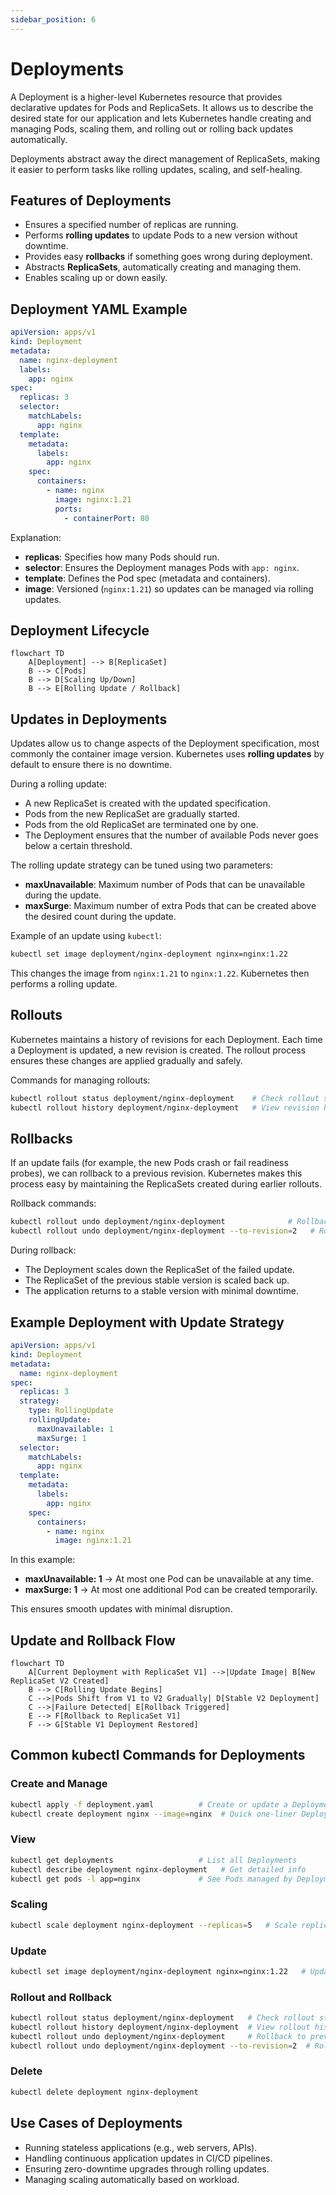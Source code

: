 ```yaml
---
sidebar_position: 6
---
```


# Deployments

A Deployment is a higher-level Kubernetes resource that provides declarative updates for Pods and ReplicaSets. It allows us to describe the desired state for our application and lets Kubernetes handle creating and managing Pods, scaling them, and rolling out or rolling back updates automatically.

Deployments abstract away the direct management of ReplicaSets, making it easier to perform tasks like rolling updates, scaling, and self-healing.

## Features of Deployments

- Ensures a specified number of replicas are running.
- Performs **rolling updates** to update Pods to a new version without downtime.
- Provides easy **rollbacks** if something goes wrong during deployment.
- Abstracts **ReplicaSets**, automatically creating and managing them.
- Enables scaling up or down easily.

## Deployment YAML Example

```yaml
apiVersion: apps/v1
kind: Deployment
metadata:
  name: nginx-deployment
  labels:
    app: nginx
spec:
  replicas: 3
  selector:
    matchLabels:
      app: nginx
  template:
    metadata:
      labels:
        app: nginx
    spec:
      containers:
        - name: nginx
          image: nginx:1.21
          ports:
            - containerPort: 80
```

Explanation:

- **replicas**: Specifies how many Pods should run.
- **selector**: Ensures the Deployment manages Pods with `app: nginx`.
- **template**: Defines the Pod spec (metadata and containers).
- **image**: Versioned (`nginx:1.21`) so updates can be managed via rolling updates.

## Deployment Lifecycle

<div style={{textAlign: 'center'}}>

```mermaid
flowchart TD
    A[Deployment] --> B[ReplicaSet]
    B --> C[Pods]
    B --> D[Scaling Up/Down]
    B --> E[Rolling Update / Rollback]
```

</div>

## Updates in Deployments

Updates allow us to change aspects of the Deployment specification, most commonly the container image version. Kubernetes uses **rolling updates** by default to ensure there is no downtime.

During a rolling update:

- A new ReplicaSet is created with the updated specification.
- Pods from the new ReplicaSet are gradually started.
- Pods from the old ReplicaSet are terminated one by one.
- The Deployment ensures that the number of available Pods never goes below a certain threshold.

The rolling update strategy can be tuned using two parameters:

- **maxUnavailable**: Maximum number of Pods that can be unavailable during the update.
- **maxSurge**: Maximum number of extra Pods that can be created above the desired count during the update.

Example of an update using `kubectl`:

```bash
kubectl set image deployment/nginx-deployment nginx=nginx:1.22
```

This changes the image from `nginx:1.21` to `nginx:1.22`. Kubernetes then performs a rolling update.

## Rollouts

Kubernetes maintains a history of revisions for each Deployment. Each time a Deployment is updated, a new revision is created. The rollout process ensures these changes are applied gradually and safely.

Commands for managing rollouts:

```bash
kubectl rollout status deployment/nginx-deployment    # Check rollout status
kubectl rollout history deployment/nginx-deployment   # View revision history
```

## Rollbacks

If an update fails (for example, the new Pods crash or fail readiness probes), we can rollback to a previous revision. Kubernetes makes this process easy by maintaining the ReplicaSets created during earlier rollouts.

Rollback commands:

```bash
kubectl rollout undo deployment/nginx-deployment              # Rollback to previous revision
kubectl rollout undo deployment/nginx-deployment --to-revision=2   # Rollback to specific revision
```

During rollback:

- The Deployment scales down the ReplicaSet of the failed update.
- The ReplicaSet of the previous stable version is scaled back up.
- The application returns to a stable version with minimal downtime.

## Example Deployment with Update Strategy

```yaml
apiVersion: apps/v1
kind: Deployment
metadata:
  name: nginx-deployment
spec:
  replicas: 3
  strategy:
    type: RollingUpdate
    rollingUpdate:
      maxUnavailable: 1
      maxSurge: 1
  selector:
    matchLabels:
      app: nginx
  template:
    metadata:
      labels:
        app: nginx
    spec:
      containers:
        - name: nginx
          image: nginx:1.21
```

In this example:

- **maxUnavailable: 1** → At most one Pod can be unavailable at any time.
- **maxSurge: 1** → At most one additional Pod can be created temporarily.

This ensures smooth updates with minimal disruption.

## Update and Rollback Flow

<div style={{textAlign: 'center'}}>

```mermaid
flowchart TD
    A[Current Deployment with ReplicaSet V1] -->|Update Image| B[New ReplicaSet V2 Created]
    B --> C[Rolling Update Begins]
    C -->|Pods Shift from V1 to V2 Gradually| D[Stable V2 Deployment]
    C -->|Failure Detected| E[Rollback Triggered]
    E --> F[Rollback to ReplicaSet V1]
    F --> G[Stable V1 Deployment Restored]
```

</div>

## Common kubectl Commands for Deployments

### Create and Manage

```bash
kubectl apply -f deployment.yaml          # Create or update a Deployment
kubectl create deployment nginx --image=nginx  # Quick one-liner Deployment
```

### View

```bash
kubectl get deployments                   # List all Deployments
kubectl describe deployment nginx-deployment   # Get detailed info
kubectl get pods -l app=nginx             # See Pods managed by Deployment
```

### Scaling

```bash
kubectl scale deployment nginx-deployment --replicas=5   # Scale replicas
```

### Update

```bash
kubectl set image deployment/nginx-deployment nginx=nginx:1.22   # Update image
```

### Rollout and Rollback

```bash
kubectl rollout status deployment/nginx-deployment   # Check rollout status
kubectl rollout history deployment/nginx-deployment  # View rollout history
kubectl rollout undo deployment/nginx-deployment     # Rollback to previous version
kubectl rollout undo deployment/nginx-deployment --to-revision=2  # Rollback to specific revision
```

### Delete

```bash
kubectl delete deployment nginx-deployment
```

## Use Cases of Deployments

- Running stateless applications (e.g., web servers, APIs).
- Handling continuous application updates in CI/CD pipelines.
- Ensuring zero-downtime upgrades through rolling updates.
- Managing scaling automatically based on workload.
